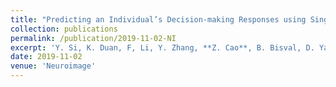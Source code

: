 ```yaml
---
title: "Predicting an Individual’s Decision-making Responses using Single-trial EEG"
collection: publications
permalink: /publication/2019-11-02-NI
excerpt: 'Y. Si, K. Duan, F, Li, Y. Zhang, **Z. Cao**, B. Bisval, D. Yao, P. Xu'
date: 2019-11-02
venue: 'Neuroimage'
---
```

